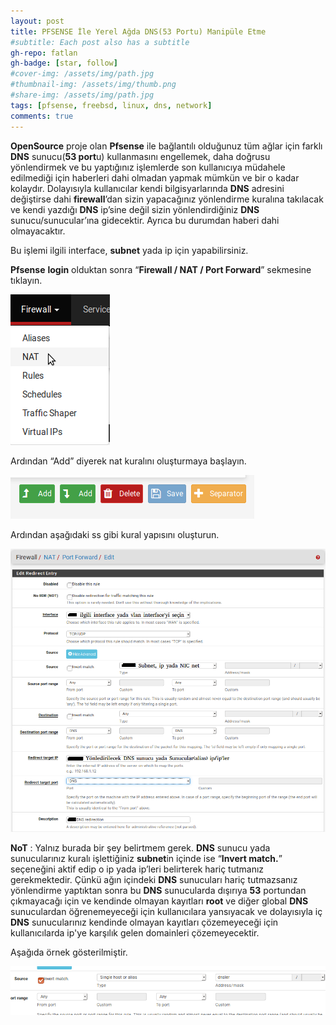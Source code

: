 ```yaml
---
layout: post
title: PFSENSE İle Yerel Ağda DNS(53 Portu) Manipüle Etme
#subtitle: Each post also has a subtitle
gh-repo: fatlan
gh-badge: [star, follow]
#cover-img: /assets/img/path.jpg
#thumbnail-img: /assets/img/thumb.png
#share-img: /assets/img/path.jpg
tags: [pfsense, freebsd, linux, dns, network]
comments: true
---
```

**OpenSource** proje olan **Pfsense** ile bağlantılı olduğunuz tüm ağlar için farklı **DNS** sunucu(**53 port**u) kullanmasını engellemek, daha doğrusu yönlendirmek ve bu yaptığınız işlemlerde son kullanıcıya müdahele edilmediği için haberleri dahi olmadan yapmak mümkün ve bir o kadar kolaydır. Dolayısıyla kullanıcılar kendi bilgisyarlarında **DNS** adresini değiştirse dahi **firewall**’dan sizin yapacağınız yönlendirme kuralına takılacak ve kendi yazdığı **DNS** ip’sine değil sizin yönlendirdiğiniz **DNS** sunucu/sunucular’ına gidecektir. Ayrıca bu durumdan haberi dahi olmayacaktır.

Bu işlemi ilgili interface, **subnet** yada ip için yapabilirsiniz.

**Pfsense** **login** olduktan sonra “**Firewall / NAT / Port Forward**” sekmesine tıklayın.

![Crepe](assets/img/pfse-dns-manpl/pf-dns-mpl01.png)

Ardından “Add” diyerek nat kuralını oluşturmaya başlayın.

![Crepe](assets/img/pfse-dns-manpl/pf-dns-mpl02.png)

Ardından aşağıdaki ss gibi kural yapısını oluşturun.

![Crepe](assets/img/pfse-dns-manpl/pf-dns-mpl03.png)

**NoT** : Yalnız burada bir şey belirtmem gerek. **DNS** sunucu yada sunucularınız kuralı işlettiğiniz **subnet**in içinde ise “**Invert match.**” seçeneğini aktif edip o ip yada ip’leri belirterek hariç tutmanız gerekmektedir. Çünkü ağın içindeki **DNS** sunucuları hariç tutmazsanız yönlendirme yaptıktan sonra bu **DNS** sunucularda dışırıya **53** portundan çıkmayacağı için ve kendinde olmayan kayıtları **root** ve diğer global **DNS** sunuculardan öğrenemeyeceği için kullanıcılara yansıyacak ve dolayısıyla iç **DNS** sunucularınız kendinde olmayan kayıtları çözemeyeceği için kullanıcılarda ip'ye karşılık gelen domainleri çözemeyecektir.

Aşağıda örnek gösterilmiştir.

![Crepe](assets/img/pfse-dns-manpl/pf-dns-mpl04.png)
